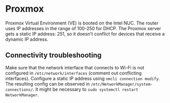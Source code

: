 # Proxmox

Proxmox Virtual Environment (VE) is booted on the Intel NUC. The router uses IP addresses in the range of 100-250 for DHCP. The Proxmox server gets a static IP address: 251, so it doesn't conflict for devices that receive a dynamic IP address.

## Connectivity troubleshooting

Make sure that the network interface that connects to Wi-Fi is not configured in `/etc/network/interfaces` (comment out conflicting interfaces). Configure a static IP address using `nmcli connection modify`. The resulting config can be observed in `/etc/NetworkManager/system-connections/`. It might be necessary to `sudo systemctl restart NetworkManager`.
